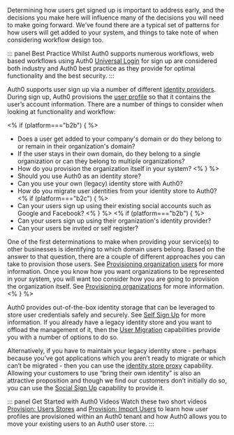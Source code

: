 Determining how users get signed up is important to address early, and the decisions you make here will influence many of the decisions you will need to make going forward. We’ve found there are a typical set of patterns for how users will get added to your system, and things to take note of when considering workflow design too.

::: panel Best Practice
Whilst Auth0 supports numerous workflows, web based workflows using Auth0 [Universal Login](/hosted-pages/login) for sign up are considered both industry and Auth0 best practice as they provide for optimal functionality and the best security.
:::

Auth0 supports user sign up via a number of different [identity providers](/identityproviders). During sign up, Auth0 provisions the [user profile](/users/concepts/overview-user-profile) so that it contains the user’s account information. There are a number of things to consider when looking at functionality and workflow:

<% if (platform==="b2b") { %>
* Does a user get added to your company's domain or do they belong to or remain in their organization's domain?
* If the user stays in their own domain, do they belong to a single organization or can they belong to multiple organizations?
* How do you provision the organization itself in your system?
<% } %>
* Should you use Auth0 as an identity store?
* Can you use your own (legacy) identity store with Auth0?
* How do you migrate user identities from your identity store to Auth0?
<% if (platform==="b2c") { %>
* Can your users sign up using their existing social accounts such as Google and Facebook?
<% } %>
<% if (platform==="b2b") { %>
* Can your users sign up using their organization's identity provider?
* Can your users be invited or self register?

One of the first determinations to make when providing your service(s) to other businesses is identifying to which domain users belong. Based on the answer to that question, there are a couple of different approaches you can take to provision those users. See [Provisioning organization users](#provisioning-organization-users) for more information.  Once you know how you want organizations to be represented in your system, you will want too consider how you are going to provision the organization itself.  See [Provisioning organizations](#provisioning-organizations) for more information.
<% } %>

Auth0 provides out-of-the-box identity storage that can be leveraged to store user credentials safely and securely. See [Self Sign Up](#self-sign-up) for more information. If you already have a legacy identity store and you want to offload the management of it, then the [User Migration](#user-migration) capabilities provide you with a number of options to do so.

Alternatively, if you have to maintain your legacy identity store - perhaps because you’ve got applications which you aren’t ready to migrate or which can’t be migrated - then you can use the [identity store proxy](#identity-store-proxy) capability. Allowing your customers to use “bring their own identity” is also an attractive proposition and though we find our customers don’t initially do so, you can use the [Social Sign Up](#social-sign-up) capability to provide it. 

::: panel Get Started with Auth0 Videos
Watch these two short videos [Provision: Users Stores](/videos/get-started/02-provision-user-stores) and [Provision: Import Users](/videos/get-started/03-provision-import-users) to learn how user profiles are provisioned within an Auth0 tenant and how Auth0 allows you to move your existing users to an Auth0 user store.
:::
